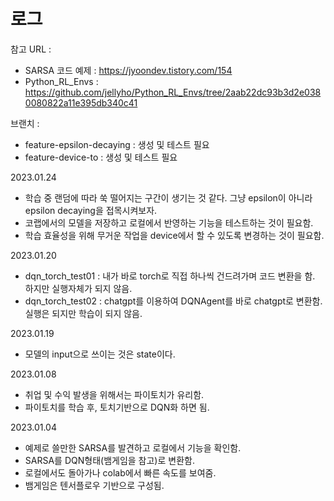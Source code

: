 # 로그

참고 URL : 
- SARSA 코드 예제 : https://jyoondev.tistory.com/154
- Python_RL_Envs : https://github.com/jellyho/Python_RL_Envs/tree/2aab22dc93b3d2e0380080822a11e395db340c41

브랜치 : 
- feature-epsilon-decaying : 생성 및 테스트 필요
- feature-device-to : 생성 및 테스트 필요

2023.01.24
- 학습 중 랜덤에 따라 쑥 떨어지는 구간이 생기는 것 같다. 그냥 epsilon이 아니라 epsilon decaying을 접목시켜보자.
- 코랩에서의 모델을 저장하고 로컬에서 반영하는 기능을 테스트하는 것이 필요함.
- 학습 효율성을 위해 무거운 작업을 device에서 할 수 있도록 변경하는 것이 필요함.

2023.01.20
- dqn_torch_test01 : 내가 바로 torch로 직접 하나씩 건드려가며 코드 변환을 함. 하지만 실행자체가 되지 않음.
- dqn_torch_test02 : chatgpt를 이용하여 DQNAgent를 바로 chatgpt로 변환함. 실행은 되지만 학습이 되지 않음.

2023.01.19
- 모델의 input으로 쓰이는 것은 state이다.

2023.01.08
- 취업 및 수익 발생을 위해서는 파이토치가 유리함.
- 파이토치를 학습 후, 토치기반으로 DQN화 하면 됨.

2023.01.04
- 예제로 쓸만한 SARSA를 발견하고 로컬에서 기능을 확인함.
- SARSA를 DQN형태(뱀게임을 참고)로 변환함.
- 로컬에서도 돌아가나 colab에서 빠른 속도를 보여줌.
- 뱀게임은 텐서플로우 기반으로 구성됨.
